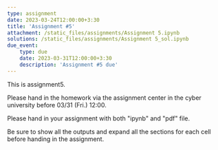 ```yaml
---
type: assignment
date: 2023-03-24T12:00:00+3:30
title: 'Assignment #5'
attachment: /static_files/assignments/Assignment 5.ipynb
solutions: /static_files/assignments/Assignment 5_sol.ipynb
due_event: 
    type: due
    date: 2023-03-31T12:00:00+3:30
    description: 'Assignment #5 due'
---
```

This is assignment5.

Please hand in the homework via the assignment center in the cyber university before 03/31 (Fri.) 12:00.

Please hand in your assignment with both "ipynb" and "pdf" file.

Be sure to show all the outputs and expand all the sections for each cell before handing in the assignment.
